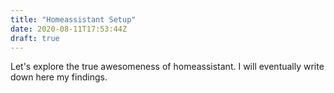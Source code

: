 ```yaml
---
title: "Homeassistant Setup"
date: 2020-08-11T17:53:44Z
draft: true
---
```


Let's explore the true awesomeness of homeassistant.
I will eventually write down here my findings.